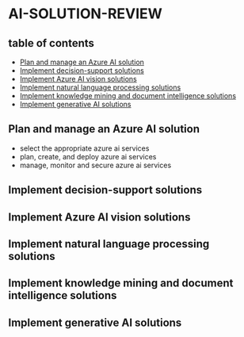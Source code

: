 # AI-SOLUTION-REVIEW

## table of contents
 - [Plan and manage an Azure AI solution](#plan-and-manage-an-azure-ai-solution)
 - [Implement decision-support solutions](#implement-decision-support-solutions)
 - [Implement Azure AI vision solutions](#implement-azure-ai-vision-solutions)
 - [Implement natural language processing solutions](#implement-natural-language-processing-solutions)
 - [Implement knowledge mining and document intelligence solutions](#implement-knowledge-mining-and-document-intelligence-solutions)
 - [Implement generative AI solutions](#implement-generative-ai-solutions)

## Plan and manage an Azure AI solution
 - select the appropriate azure ai services
 - plan, create, and deploy azure ai services
 - manage, monitor and secure azure ai services

## Implement decision-support solutions

## Implement Azure AI vision solutions

## Implement natural language processing solutions

## Implement knowledge mining and document intelligence solutions

## Implement generative AI solutions

